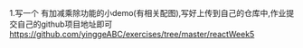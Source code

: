 1.写一个 有加减乘除功能的小demo(有相关配图),写好上传到自己的仓库中,作业提交自己的github项目地址即可
https://github.com/yinggeABC/exercises/tree/master/reactWeek5
